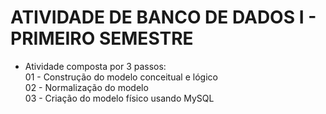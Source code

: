 # ATIVIDADE DE BANCO DE DADOS I - PRIMEIRO SEMESTRE  
- Atividade composta por 3 passos: \
  01 - Construção do modelo conceitual e lógico \
  02 - Normalização do modelo \
  03 - Criação do modelo físico usando MySQL


